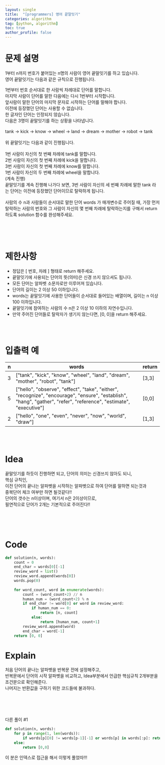 ```yaml
---
layout: single
title:  "[programmers] 영어 끝말잇기"
categories: algorithm
tag: [python, algorithm]
toc: true
author_profile: false
---
```



# 문제 설명
1부터 n까지 번호가 붙어있는 n명의 사람이 영어 끝말잇기를 하고 있습니다. <br/>영어 끝말잇기는 다음과 같은 규칙으로 진행됩니다.<br/>

1번부터 번호 순서대로 한 사람씩 차례대로 단어를 말합니다.<br/>
마지막 사람이 단어를 말한 다음에는 다시 1번부터 시작합니다.<br/>
앞사람이 말한 단어의 마지막 문자로 시작하는 단어를 말해야 합니다.<br/>
이전에 등장했던 단어는 사용할 수 없습니다.<br/>
한 글자인 단어는 인정되지 않습니다.<br/>
다음은 3명이 끝말잇기를 하는 상황을 나타냅니다.<br/>
<br/>
tank → kick → know → wheel → land → dream → mother → robot → tank<br/>
<br/>
위 끝말잇기는 다음과 같이 진행됩니다.<br/>
<br/>
1번 사람이 자신의 첫 번째 차례에 tank를 말합니다.<br/>
2번 사람이 자신의 첫 번째 차례에 kick을 말합니다.<br/>
3번 사람이 자신의 첫 번째 차례에 know를 말합니다.<br/>
1번 사람이 자신의 두 번째 차례에 wheel을 말합니다.<br/>
(계속 진행)<br/>
끝말잇기를 계속 진행해 나가다 보면, 3번 사람이 자신의 세 번째 차례에 말한 tank 라는 단어는 이전에 등장했던 단어이므로 탈락하게 됩니다.<br/>
<br/>
사람의 수 n과 사람들이 순서대로 말한 단어 words 가 매개변수로 주어질 때, 가장 먼저 탈락하는 사람의 번호와 그 사람이 자신의 몇 번째 차례에 탈락하는지를 구해서 return 하도록 solution 함수를 완성해주세요.<br/>


<br/><br/><br/>


# 제한사항
<ul>
<li>정답은 [ 번호, 차례 ] 형태로 return 해주세요. </li>
<li>끝말잇기에 사용되는 단어의 뜻(의미)은 신경 쓰지 않으셔도 됩니다. </li>
<li>모든 단어는 알파벳 소문자로만 이루어져 있습니다. </li>
<li>단어의 길이는 2 이상 50 이하입니다. </li>
<li>words는 끝말잇기에 사용한 단어들이 순서대로 들어있는 배열이며, 길이는 n 이상 100 이하입니다. </li>
<li>끝말잇기에 참여하는 사람의 수 n은 2 이상 10 이하의 자연수입니다. </li>
<li>만약 주어진 단어들로 탈락자가 생기지 않는다면, [0, 0]을 return 해주세요. </li>
</ul>
<br/>
<br/>



# 입출력 예

<table class="tg">
<thead>
  <tr>
    <th class="tg-0pky">n</th>
    <th class="tg-0lax">words</th>
    <th class="tg-0lax">return</th>
  </tr>
</thead>
<tbody>
  <tr>
    <td class="tg-0lax">3</td>
    <td class="tg-0lax">["tank", "kick", "know", "wheel", "land", "dream", "mother", "robot", "tank"]</td>
    <td class="tg-0lax">[3,3]</td>
  </tr>
  <tr>
    <td class="tg-0lax">5</td>
    <td class="tg-0lax">["hello", "observe", "effect", "take", "either", "recognize", "encourage", "ensure", "establish", "hang", "gather", "refer", "reference", "estimate", "executive"]</td>
    <td class="tg-0lax">[0,0]</td>
  </tr>
  <tr>
    <td class="tg-0lax">2</td>
    <td class="tg-0lax">["hello", "one", "even", "never", "now", "world", "draw"]</td>
    <td class="tg-0lax">[1,3]</td>
  </tr>
  

</tbody>
</table>

<br/><br/>


# Idea
<p>
끝말잇기를 하듯이 진행하면 되고, 단어의 의미는 신경쓰지 않아도 되니,<br/>
핵심 규칙인,<br/>
이전 단어의 끝나는 알파벳을 시작하는 알파벳으로 하여 단어를 말하면 되는것과<br/>
중복단어 체크 여부만 하면 될것같다!!<br/>
단어의 갯수는 n이상이며, 여기서 n은 2이상이므로,<br/>
필연적으로 단어가 2개는 기본적으로 주어진다!!<br/>

</p>
<br/><br/><br/>

# Code
```python
def solution(n, words):
    count = 0
    end_char = words[0][-1]
    review_word = list()
    review_word.append(words[0])
    words.pop(0)
    
    for word_count, word in enumerate(words):
        count = (word_count+2) // n
        human_num = (word_count+2) % n
        if end_char != word[0] or word in review_word:
            if human_num == 0:
                return [n, count]
            else:
                return [human_num, count+1]
        review_word.append(word)
        end_char = word[-1]
    return [0, 0]
```

# Explain
처음 단어의 끝나는 알파벳을 반복문 전에 설정해주고,<br/>
반복문에서 단어의 시작 알파벳을 비교하고, Idea부분에서 언급한 핵심규칙 2개부분을 조건문으로 확인해준다.<br/>
나머지는 반환값을 구하기 위한 코드들에 불과하다.<br/><br/><br/><br/><br/>

다른 풀이 #1<br/>
```python
def solution(n, words):
    for p in range(1, len(words)):
        if words[p][0] != words[p-1][-1] or words[p] in words[:p]: return [(p%n)+1, (p//n)+1]
    else:
        return [0,0]
```
이 분은 인덱스로 접근을 해서 이렇게 풀었따!!!

<!-- # References
<ul>
  <li><a href="https://www.geeksforgeeks.org/matrix-exponentiation/" target="_blank">https://www.geeksforgeeks.org/matrix-exponentiation/</a></li>
  <li><a href="https://www.geeksforgeeks.org/program-for-nth-fibonacci-number/?ref=lbp" target="_blank">https://www.geeksforgeeks.org/program-for-nth-fibonacci-number/?ref=lbp</a></li>
  <li><a href="https://myjamong.tistory.com/305" target="_blank">https://myjamong.tistory.com/305</a></li>
  
</ul>  
<br/> -->
